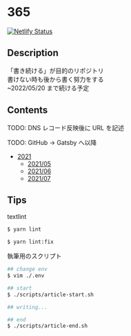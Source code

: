 # 365

[![Netlify Status](https://api.netlify.com/api/v1/badges/6d76594c-84e3-4e7f-ae75-347ffe66747f/deploy-status)](https://app.netlify.com/sites/honyanya-365/deploys)  


## Description

「書き続ける」が目的のリポジトリ  
書けない時も後から書く努力をする  
~2022/05/20 まで続ける予定  


## Contents

TODO: DNS レコード反映後に URL を記述  

TODO: GitHub -> Gatsby へ以降  

- [2021](./2021/README.md)
  - [2021/05](./2021/05/README.md)
  - [2021/06](./2021/06/README.md)
  - [2021/07](./2021/07/README.md)


## Tips

textlint  

```sh
$ yarn lint

$ yarn lint:fix
```

執筆用のスクリプト  

```sh
## change env
$ vim ./.env

## start
$ ./scripts/article-start.sh

## writing...

## end
$ ./scripts/article-end.sh
```

